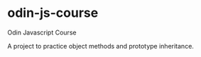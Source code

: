 # odin-js-course

Odin Javascript Course

A project to practice object methods and prototype inheritance.

